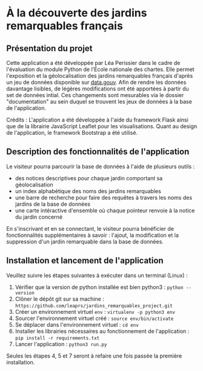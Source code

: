 # À la découverte des jardins remarquables français

## Présentation du projet

Cette application a été développée par Léa Perissier dans le cadre de l'évaluation du module Python de l'École nationale des chartes. Elle permet l'exposition et la géolocalisation des jardins remarquables français d'après un jeu de données disponible sur [data.gouv](https://www.data.gouv.fr/fr/datasets/liste-des-jardins-remarquables/). 
Afin de rendre les données davantage lisibles, de légères modifications ont été apportées à partir du set de données intial. Ces changements sont mesurables via le dossier "documentation" au sein duquel se trouvent les jeux de données à la base de l'application.

Crédits : L'application a été développée à l'aide du framework Flask ainsi que de la librairie JavaScript Leaflet pour les visualisations. Quant au design de l'application, le framework Bootstrap a été utilisé.

## Description des fonctionnalités de l'application

Le visiteur pourra parcourir la base de données à l'aide de plusieurs outils :
- des notices descriptives pour chaque jardin comportant sa géolocalisation
- un index alphabétique des noms des jardins remarquables
- une barre de recherche pour faire des requêtes à travers les noms des jardins de la base de données
- une carte intéractive d'ensemble où chaque pointeur renvoie à la notice du jardin concerné

En s'inscrivant et en se connectant, le visiteur pourra bénéficier de fonctionnalités supplémentaires à savoir : l'ajout, la modification et la suppression d'un jardin remarquable dans la base de données.

## Installation et lancement de l'application

Veuillez suivre les étapes suivantes à exécuter dans un terminal (Linux) :

1. Vérifier que la version de python installée est bien python3 : ``` python --version ```
2. Clôner le dépôt git sur sa machine : ``` https://github.com/leaprs/jardins_remarquables_project.git ``` 
3. Créer un environnement virtuel ``` env ``` : ``` virtualenv -p python3 env ```
4. Sourcer l'environnement virtuel créé : ``` source env/bin/activate ```
5. Se déplacer dans l'environnement virtuel : ``` cd env ```
6. Installer les librairies nécessaires au fonctionnement de l'application : ``` pip install -r requirements.txt ```
7. Lancer l'application : ``` python3 run.py ```

Seules les étapes 4, 5 et 7 seront à refaire une fois passée la première installation.
